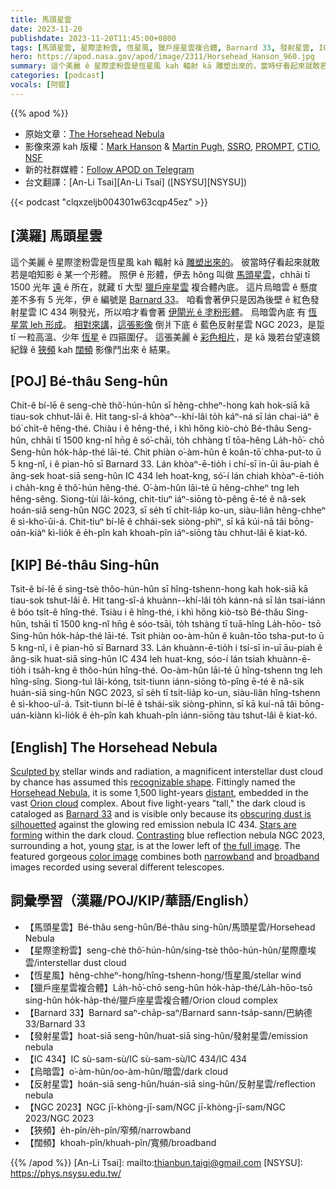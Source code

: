 ```yaml
---
title: 馬頭星雲
date: 2023-11-20
publishdate: 2023-11-20T11:45:00+0800
tags: [馬頭星雲, 星際塗粉雲, 恆星風, 獵戶座星雲複合體, Barnard 33, 發射星雲, IC 434, 烏暗雲, 反射星雲, NGC 2023, 狹頻, 闊頻]
hero: https://apod.nasa.gov/apod/image/2311/Horsehead_Hanson_960.jpg
summary: 這个美麗 ê 星際塗粉雲是恆星風 kah 輻射 kā 雕塑出來的，當時仔看起來就敢若是咱知影 ê 某一个形體。
categories: [podcast]
vocals: [阿錕]
---
```


{{% apod %}}

- 原始文章：[The Horsehead Nebula](https://apod.nasa.gov/apod/ap231120.html)
- 影像來源 kah 版權：[Mark Hanson](https://www.hansonastronomy.com/bio) & [Martin Pugh](https://www.martinpughastrophotography.space/about), [SSRO](http://www.starshadows.com/), [PROMPT](https://en.wikipedia.org/wiki/PROMPT_Telescopes), [CTIO](https://noirlab.edu/public/programs/ctio/), [NSF](https://www.nsf.gov/)
- 新的社群媒體：[Follow APOD on Telegram](https://t.me/apod_telegram)
- 台文翻譯：[An-Li Tsai][An-Li Tsai] ([NSYSU][NSYSU])

{{< podcast "clqxzeljb004301w63cqp45ez" >}}

## [漢羅] 馬頭星雲
這个美麗 ê 星際塗粉雲是恆星風 kah 輻射 kā [雕塑出來的][Sculpted by]。
彼當時仔看起來就敢若是咱知影 ê 某一个形體。
照伊 ê 形體，伊去 hŏng 叫做 [馬頭星雲][Horsehead Nebula]，chhāi tī 1500 光年 [遠][distant] ê 所在，就藏 tī 大型 [獵戶座星雲][Orion cloud] 複合體內底。
這片烏暗雲 ê 懸度差不多有 5 光年，伊 ê 編號是 [Barnard 33][Barnard 33]。
咱看會著伊只是因為後壁 ê 紅色發射星雲 IC 434 咧發光，所以咱才看會著 [伊閘光 ê 塗粉形體][obscuring dust is silhouetted]。
烏暗雲內底 有 [恆星當 leh 形成][Stars are forming]。
[相對來講][Contrasting]，[這張影像][the full image] 倒爿下底 ê 藍色反射星雲 NGC 2023，是踅 tī 一粒高溫、少年 [恆星][star] ê 四箍圍仔。
這張美麗 ê [彩色相片][color image]，是 kā 幾若台望遠鏡紀錄 ê [狹頻][narrowband] kah [闊頻][broadband] 影像鬥出來 ê 結果。

## [POJ] Bé-thâu Seng-hûn
Chit-ê bí-lē ê seng-chè thô͘-hún-hûn sī hêng-chheⁿ-hong kah hok-siā kā tiau-sok chhut-lâi ê.
Hit tang-sî-á khòaⁿ--khí-lâi to̍h káⁿ-ná sī lán chai-iáⁿ ê bó͘ chi̍t-ê hêng-thé.
Chiàu i ê hêng-thé, i khì hőng kiò-chò Bé-thâu Seng-hûn, chhāi tī 1500 kng-nî hn̄g ê só͘-chāi, to̍h chhàng tī tōa-hêng La̍h-hō͘- chō Seng-hûn ho̍k-ha̍p-thé lāi-té.
Chit phiàn o͘-àm-hûn ê koân-tō͘ chha-put-to ū 5 kng-nî, i ê pian-hō sī Barnard 33.
Lán khòaⁿ-ē-tio̍h i chí-sī in-ūi āu-piah ê âng-sek hoat-siā seng-hûn IC 434 leh hoat-kng, só͘-í lán chiah khòaⁿ-ē-tio̍h i cha̍h-kng ê thô͘-hún hêng-thé.
O͘-àm-hûn lāi-té ū hêng-chheⁿ tng leh hêng-sêng.
Siong-tùi lâi-kóng, chit-tiuⁿ iáⁿ-siōng tò-pêng ē-té ê nâ-sek hoán-siā seng-hûn NGC 2023, sī se̍h tī chi̍t-lia̍p ko-un, siàu-liân hêng-chheⁿ ê sì-kho͘-ûi-á.
Chit-tiuⁿ bí-lē ê chhái-sek siòng-phìⁿ, sī kā kúi-nā tâi bōng-oán-kiàⁿ kì-lio̍k ê e̍h-pîn kah khoah-pîn iáⁿ-siōng tàu chhut-lâi ê kiat-kó.

## [KIP] Bé-thâu Sing-hûn
Tsit-ê bí-lē ê sing-tsè thôo-hún-hûn sī hîng-tshenn-hong kah hok-siā kā tiau-sok tshut-lâi ê.
Hit tang-sî-á khuànn--khí-lâi to̍h kánn-ná sī lán tsai-iánn ê bóo tsi̍t-ê hîng-thé.
Tsiàu i ê hîng-thé, i khì hőng kiò-tsò Bé-thâu Sing-hûn, tshāi tī 1500 kng-nî hn̄g ê sóo-tsāi, to̍h tshàng tī tuā-hîng La̍h-hōo- tsō Sing-hûn ho̍k-ha̍p-thé lāi-té.
Tsit phiàn oo-àm-hûn ê kuân-tōo tsha-put-to ū 5 kng-nî, i ê pian-hō sī Barnard 33.
Lán khuànn-ē-tio̍h i tsí-sī in-uī āu-piah ê âng-sik huat-siā sing-hûn IC 434 leh huat-kng, sóo-í lán tsiah khuànn-ē-tio̍h i tsa̍h-kng ê thôo-hún hîng-thé.
Oo-àm-hûn lāi-té ū hîng-tshenn tng leh hîng-sîng.
Siong-tuì lâi-kóng, tsit-tiunn iánn-siōng tò-pîng ē-té ê nâ-sik huán-siā sing-hûn NGC 2023, sī se̍h tī tsi̍t-lia̍p ko-un, siàu-liân hîng-tshenn ê sì-khoo-uî-á.
Tsit-tiunn bí-lē ê tshái-sik siòng-phìnn, sī kā kuí-nā tâi bōng-uán-kiànn kì-lio̍k ê e̍h-pîn kah khuah-pîn iánn-siōng tàu tshut-lâi ê kiat-kó.

## [English] The Horsehead Nebula
[Sculpted by][Sculpted by] stellar winds and radiation, a magnificent interstellar dust cloud by chance has assumed this [recognizable shape][recognizable shape].
Fittingly named the [Horsehead Nebula][Horsehead Nebula], it is some 1,500 light-years [distant][distant], embedded in the vast [Orion cloud][Orion cloud] complex.
About five light-years "tall," the dark cloud is cataloged as [Barnard 33][Barnard 33] and is visible only because its [obscuring dust is silhouetted][obscuring dust is silhouetted] against the glowing red emission nebula IC 434.
[Stars are forming][Stars are forming] within the dark cloud.
[Contrasting][Contrasting] blue reflection nebula NGC 2023, surrounding a hot, young [star][star], is at the lower left of [the full image][the full image].
The featured gorgeous [color image][color image] combines both [narrowband][narrowband] and [broadband][broadband] images recorded using several different telescopes.

## 詞彙學習（漢羅/POJ/KIP/華語/English）
- 【馬頭星雲】Bé-thâu seng-hûn/Bé-thâu sing-hûn/馬頭星雲/Horsehead Nebula
- 【星際塗粉雲】seng-chè thô͘-hún-hûn/sing-tsè thôo-hún-hûn/星際塵埃雲/interstellar dust cloud
- 【恆星風】hêng-chheⁿ-hong/hîng-tshenn-hong/恆星風/stellar wind
- 【獵戶座星雲複合體】La̍h-hō͘-chō seng-hûn ho̍k-ha̍p-thé/La̍h-hōo-tsō sing-hûn ho̍k-ha̍p-thé/獵戶座星雲複合體/Orion cloud complex
- 【Barnard 33】Barnard saⁿ-cha̍p-saⁿ/Barnard sann-tsa̍p-sann/巴納德 33/Barnard 33
- 【發射星雲】hoat-siā seng-hûn/huat-siā sing-hûn/發射星雲/emission nebula
- 【IC 434】IC sù-sam-sù/IC sù-sam-sù/IC 434/IC 434
- 【烏暗雲】o͘-àm-hûn/oo-àm-hûn/暗雲/dark cloud
- 【反射星雲】hoán-siā seng-hûn/huán-siā sing-hûn/反射星雲/reflection nebula
- 【NGC 2023】NGC jī-khòng-jī-sam/NGC jī-khòng-jī-sam/NGC 2023/NGC 2023
- 【狹頻】e̍h-pîn/e̍h-pîn/窄頻/narrowband
- 【闊頻】khoah-pîn/khuah-pîn/寬頻/broadband

{{% /apod %}}
[An-Li Tsai]: mailto:thianbun.taigi@gmail.com
[NSYSU]: https://phys.nsysu.edu.tw/

[copyright]: https://apod.nasa.gov/apod/fap/lib/about_apod.html#srapply
[License]: https://creativecommons.org/licenses/by/2.0/

[Sculpted by]:http://sprite.phys.ncku.edu.tw/astrolab/mirrors/apod_e/ap080313.html
[recognizable shape]:https://en.wikipedia.org/wiki/Seahorse
[Horsehead Nebula]:https://en.wikipedia.org/wiki/Horsehead_Nebula
[distant]:https://youtu.be/hgTrLozRj40
[Orion cloud]:http://sprite.phys.ncku.edu.tw/astrolab/mirrors/apod_e/ap070125.html
[Barnard 33]:http://messier.seds.org/xtra/ngc/b33.html
[obscuring dust is silhouetted]:http://sprite.phys.ncku.edu.tw/astrolab/mirrors/apod_e/ap230129.html
[Stars are forming]:https://science.nasa.gov/astrophysics/focus-areas/how-do-stars-form-and-evolve/
[Contrasting]:http://sprite.phys.ncku.edu.tw/astrolab/mirrors/apod_e/ap160608.html
[star]:https://science.nasa.gov/astrophysics/focus-areas/how-do-stars-form-and-evolve
[the full image]:http://sprite.phys.ncku.edu.tw/astrolab/mirrors/apod_e/image/1912/Horsehead_Hanson_2604.jpg
[color image]:https://www.hansonastronomy.com/ic-434ngc2023
[narrowband]:https://www.thepoke.co.uk/wp-content/uploads/2016/09/pets-vs-furniture-cat-squeezed-in-couch.jpg
[broadband]:https://s-media-cache-ak0.pinimg.com/736x/e1/6c/e4/e16ce47242406ac2d278f10619282d13.jpg
